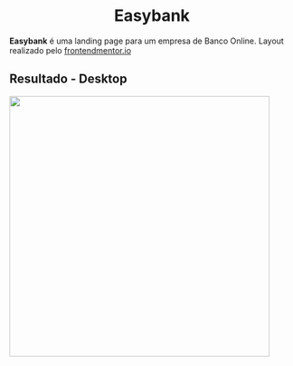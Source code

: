 <h1 align="center">Easybank</h1>

**Easybank** é uma landing page para um empresa de Banco Online. Layout realizado pelo [frontendmentor.io](https://www.frontendmentor.io/challenges/easybank-landing-page-WaUhkoDN)

## Resultado - Desktop

<img width='460px' align="center" src="./public/assets/images/toReadme/easybank-desktop.gif">